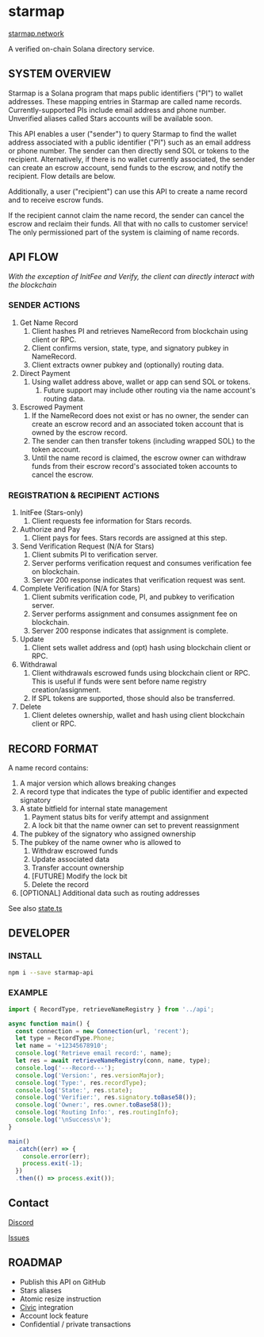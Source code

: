 # starmap

[starmap.network](https://starmap.network)

A verified on-chain Solana directory service.

## SYSTEM OVERVIEW

Starmap is a Solana program that maps public identifiers ("PI") to wallet addresses. These
mapping entries in Starmap are called name records. Currently-supported PIs include email
address and phone number. Unverified aliases called Stars accounts will be available soon.

This API enables a user ("sender") to query Starmap to find the wallet address associated
with a public identifier ("PI") such as an email address or phone number. The sender
can then directly send SOL or tokens to the recipient. Alternatively, if there is no wallet
currently associated, the sender can create an escrow account, send funds to the escrow,
and notify the recipient. Flow details are below.

Additionally, a user ("recipient") can use this API to create a name record and to
receive escrow funds.

If the recipient cannot claim the name record, the sender can cancel the escrow and
reclaim their funds. All that with no calls to customer service! The only
permissioned part of the system is claiming of name records.

## API FLOW

_With the exception of InitFee and Verify, the client can directly interact with the blockchain_

### SENDER ACTIONS

1. Get Name Record
   1. Client hashes PI and retrieves NameRecord from blockchain using client or RPC.
   1. Client confirms version, state, type, and signatory pubkey in NameRecord.
   1. Client extracts owner pubkey and (optionally) routing data.
1. Direct Payment
   1. Using wallet address above, wallet or app can send SOL or tokens.
      1. Future support may include other routing via the name account's routing data.
1. Escrowed Payment
   1. If the NameRecord does not exist or has no owner, the sender can create an
      escrow record and an associated token account that is owned by the escrow record.
   1. The sender can then transfer tokens (including wrapped SOL) to the token account.
   1. Until the name record is claimed, the escrow owner can withdraw funds from their
      escrow record's associated token accounts to cancel the escrow.

### REGISTRATION & RECIPIENT ACTIONS

1. InitFee (Stars-only)
   1. Client requests fee information for Stars records.
1. Authorize and Pay
   1. Client pays for fees. Stars records are assigned at this step.
1. Send Verification Request (N/A for Stars)
   1. Client submits PI to verification server.
   1. Server performs verification request and consumes verification fee on blockchain.
   1. Server 200 response indicates that verification request was sent.
1. Complete Verification (N/A for Stars)
   1. Client submits verification code, PI, and pubkey to verification server.
   1. Server performs assignment and consumes assignment fee on blockchain.
   1. Server 200 response indicates that assignment is complete.
1. Update
   1. Client sets wallet address and (opt) hash using blockchain client or RPC.
1. Withdrawal
   1. Client withdrawals escrowed funds using blockchain client or RPC.
      This is useful if funds were sent before name registry creation/assignment.
   1. If SPL tokens are supported, those should also be transferred.
1. Delete
   1. Client deletes ownership, wallet and hash using client blockchain client or RPC.

## RECORD FORMAT

A name record contains:

1. A major version which allows breaking changes
1. A record type that indicates the type of public identifier and expected signatory
1. A state bitfield for internal state management
   1. Payment status bits for verify attempt and assignment
   1. A lock bit that the name owner can set to prevent reassignment
1. The pubkey of the signatory who assigned ownership
1. The pubkey of the name owner who is allowed to
   1. Withdraw escrowed funds
   1. Update associated data
   1. Transfer account ownership
   1. [FUTURE] Modify the lock bit
   1. Delete the record
1. [OPTIONAL] Additional data such as routing addresses

See also [state.ts](js/api/state.ts)

## DEVELOPER

### INSTALL

```bash
npm i --save starmap-api
```

### EXAMPLE

```js
import { RecordType, retrieveNameRegistry } from '../api';

async function main() {
  const connection = new Connection(url, 'recent');
  let type = RecordType.Phone;
  let name = '+12345678910';
  console.log('Retrieve email record:', name);
  let res = await retrieveNameRegistry(conn, name, type);
  console.log('---Record---');
  console.log('Version:', res.versionMajor);
  console.log('Type:', res.recordType);
  console.log('State:', res.state);
  console.log('Verifier:', res.signatory.toBase58());
  console.log('Owner:', res.owner.toBase58());
  console.log('Routing Info:', res.routingInfo);
  console.log('\nSuccess\n');
}

main()
  .catch((err) => {
    console.error(err);
    process.exit(-1);
  })
  .then(() => process.exit());
```

## Contact

[Discord](https://discord.gg/dPNpAsgRZV)

[Issues](https://github.com/solauto/starmap-api/issues)

## ROADMAP

- Publish this API on GitHub
- Stars aliases
- Atomic resize instruction
- [Civic](https://civic.com) integration
- Account lock feature
- Confidential / private transactions
